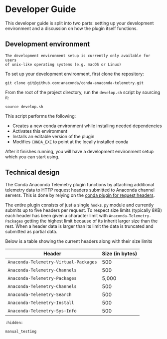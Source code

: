# Developer Guide

This developer guide is split into two parts: setting up your development
environment and a discussion on how the plugin itself functions.

## Development environment

```{admonition}
The development environment setup is currently only available for users
of unix-like operating systems (e.g. macOS or Linux)
```

To set up your development environment, first clone the repository:

```
git clone git@github.com:anaconda/conda-anaconda-telemetry.git
```

From the root of the project directory, run the `develop.sh` script by sourcing it:

```
source develop.sh
```

This script performs the following:

- Creates a new conda environment while installing needed dependencies
- Activates this environment
- Installs an editable version of the plugin
- Modifies `CONDA_EXE` to point at the locally installed conda

After it finishes running, you will have a development environment setup which you
can start using.

## Technical design

The Conda Anaconda Telemetry plugin functions by attaching additional telemetry data
to HTTP request headers submitted to Anaconda channel servers. This is done by relying
on the [conda plugin for request headers][conda-plugins-request-headers].

The entire plugin consists of just a single `hooks.py` module and currently submits up to
five headers per request. To respect size limits (typically 8KB) each header has been given
a character limit with `Anaconda-Telemetry-Packages` getting the highest limit because of its
inherit larger size than the rest. When a header data is larger than its limit the data is
truncated and submitted as partial data.

Below is a table showing the current headers along with their size limits

| Header                                | Size (in bytes) |
|---------------------------------------|-----------------|
| `Anaconda-Telemetry-Virtual-Packages` | 500             |
| `Anaconda-Telemetry-Channels`         | 500             |
| `Anaconda-Telemetry-Packages`         | 5,000           |
| `Anaconda-Telemetry-Channels`         | 500             |
| `Anaconda-Telemetry-Search`           | 500             |
| `Anaconda-Telemetry-Install`          | 500             |
| `Anaconda-Telemetry-Sys-Info`         | 500             |


```{toctree}
:hidden:

manual_testing
```


[conda-plugins-request-headers]: https://docs.conda.io/projects/conda/en/stable/dev-guide/plugins/request_headers.html
